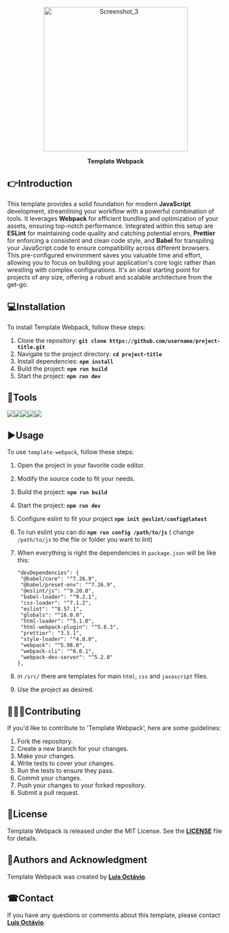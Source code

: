 <p align="center">
<img style="margin: auto" width="335" alt="Screenshot_3" src="https://github.com/webpack/media/blob/master/logo/icon.svg" />
</p>

<p align="center"><strong>Template Webpack</strong></p>

## 👉**Introduction**

<p>This template provides a solid foundation for modern <strong>JavaScript</strong> development, streamlining your workflow with a powerful combination of tools.  It leverages <strong>Webpack</strong> for efficient bundling and optimization of your assets, ensuring top-notch performance.  Integrated within this setup are <strong>ESLint</strong> for maintaining code quality and catching potential errors, <strong>Prettier</strong> for enforcing a consistent and clean code style, and <strong>Babel</strong> for transpiling your JavaScript code to ensure compatibility across different browsers.  This pre-configured environment saves you valuable time and effort, allowing you to focus on building your application's core logic rather than wrestling with complex configurations.  It's an ideal starting point for projects of any size, offering a robust and scalable architecture from the get-go.</p>

## 💻**Installation**

To install Template Webpack, follow these steps:

1. Clone the repository: **`git clone https://github.com/username/project-title.git`**
2. Navigate to the project directory: **`cd project-title`**
3. Install dependencies: **`npm install`**
4. Build the project: **`npm run build`**
5. Start the project: **`npm run dev`**

## 🔩**Tools**
<div style="display: flex">
<img src="https://img.shields.io/badge/webpack-black?style=plastic&logo=webpack"/>
<img src="https://img.shields.io/badge/npm-black?style=plastic&logo=npm"/>
<img src="https://img.shields.io/badge/eslint-black?style=plastic&logo=eslint"/>
<img src="https://img.shields.io/badge/prettier-black?style=plastic&logo=prettier"/>
<img src="https://img.shields.io/badge/babel-black?style=plastic&logo=babel"/>
</div>

## ▶**Usage**

To use `template-webpack`, follow these steps:

1. Open the project in your favorite code editor.
2. Modify the source code to fit your needs.
3. Build the project: **`npm run build`**
4. Start the project: **`npm run dev`**
5. Configure eslint to fit your project **`npm init @eslint/config@latest`**
6. To run eslint you can do **`npm run config /path/to/js`** ( change `/path/to/js` to the file or folder you want to lint)
7. When everything is right the dependencies in `package.json` will be like this:

   ```
   "devDependencies": {
    "@babel/core": "^7.26.9",
    "@babel/preset-env": "^7.26.9",
    "@eslint/js": "^9.20.0",
    "babel-loader": "^9.2.1",
    "css-loader": "^7.1.2",
    "eslint": "^8.57.1",
    "globals": "^16.0.0",
    "html-loader": "^5.1.0",
    "html-webpack-plugin": "^5.6.3",
    "prettier": "3.5.1",
    "style-loader": "^4.0.0",
    "webpack": "^5.98.0",
    "webpack-cli": "^6.0.1",
    "webpack-dev-server": "^5.2.0"
   },
10. in `/src/` there are templates for main `html`, `css` and `javascript` files. 
9. Use the project as desired.


## 🧑‍🤝‍🧑**Contributing**

If you'd like to contribute to 'Template Webpack', here are some guidelines:

1. Fork the repository.
2. Create a new branch for your changes.
3. Make your changes.
4. Write tests to cover your changes.
5. Run the tests to ensure they pass.
6. Commit your changes.
7. Push your changes to your forked repository.
8. Submit a pull request.

## 📖**License**

Template Webpack is released under the MIT License. See the **[LICENSE](https://www.blackbox.ai/share/LICENSE)** file for details.

## 🙋**Authors and Acknowledgment**

Template Webpack was created by **[Luis Octávio](https://github.com/Big-Plato)**.

<!--
Additional contributors include:

 - **[Contributor Name](https://github.com/contributor-name)**
- **[Another Contributor](https://github.com/another-contributor)** -->

<!--
## 🔏**Code of Conduct**

Please note that this project is released with a Contributor Code of Conduct. By participating in this project, you agree to abide by its terms. See the **[CODE_OF_CONDUCT.md](https://www.blackbox.ai/share/CODE_OF_CONDUCT.md)** file for more information. -->

## ☎**Contact**

If you have any questions or comments about this template, please contact **[Luis Octávio](luisoctavius.sc@gmail.com)**.

